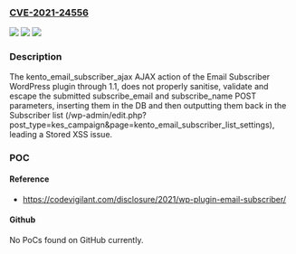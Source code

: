### [CVE-2021-24556](https://cve.mitre.org/cgi-bin/cvename.cgi?name=CVE-2021-24556)
![](https://img.shields.io/static/v1?label=Product&message=Email%20Subscriber&color=blue)
![](https://img.shields.io/static/v1?label=Version&message=1.1%3C%3D%201.1%20&color=brighgreen)
![](https://img.shields.io/static/v1?label=Vulnerability&message=CWE-79%20Cross-site%20Scripting%20(XSS)&color=brighgreen)

### Description

The kento_email_subscriber_ajax AJAX action of the Email Subscriber WordPress plugin through 1.1, does not properly sanitise, validate and escape the submitted subscribe_email and subscribe_name POST parameters, inserting them in the DB and then outputting them back in the Subscriber list (/wp-admin/edit.php?post_type=kes_campaign&page=kento_email_subscriber_list_settings), leading a Stored XSS issue.

### POC

#### Reference
- https://codevigilant.com/disclosure/2021/wp-plugin-email-subscriber/

#### Github
No PoCs found on GitHub currently.

